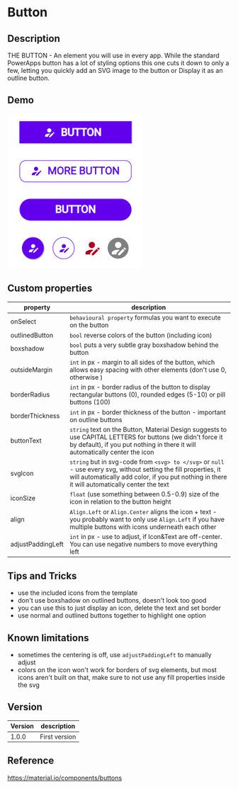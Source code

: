 # Button

## Description

THE BUTTON - An element you will use in every app. While the standard PowerApps button has a lot of styling options this one cuts it down to only a few, letting you quickly add an SVG image to the button or Display it as an outline button.

## Demo
![Button](../assets/cmp_MD_button_examples.png)

## Custom properties

| property | description |
| --- | --- |
| onSelect | `behavioural property` formulas you want to execute on the button |
| outlinedButton | `bool` reverse colors of the button (including icon) |
| boxshadow | `bool` puts a very subtle gray boxshadow behind the button |
| outsideMargin | `int` in px - margin to all sides of the button, which allows easy spacing with other elements (don't use 0, otherwise ) |
| borderRadius | `int` in px - border radius of the button to display rectangular buttons (0), rounded edges (5-10) or pill buttons (100) |
| borderThickness | `int` in px - border thickness of the button - important on outline buttons |
| buttonText | `string` text on the Button, Material Design suggests to use CAPITAL LETTERS for buttons (we didn't force it by default), if you put nothing in there it will automatically center the icon |
| svgIcon | `string` but in svg-code from `<svg> to </svg>` or `null` - use every svg, without setting the fill properties, it will automatically add color, if you put nothing in there it will automatically center the text |
| iconSize | `float` (use something between 0.5-0.9) size of the icon in relation to the button height |
| align | `Align.Left` or `Align.Center` aligns the icon + text - you probably want to only use `Align.Left` if you have multiple buttons with icons underneath each other |
| adjustPaddingLeft | `int` in px - use to adjust, if Icon&Text are off-center. You can use negative numbers to move everything left |

## Tips and Tricks

* use the included icons from the template
* don't use boxshadow on outlined buttons, doesn't look too good
* you can use this to just display an icon, delete the text and set border
* use normal and outlined buttons together to highlight one option

## Known limitations

* sometimes the centering is off, use `adjustPaddingLeft` to manually adjust
* colors on the icon won't work for borders of svg elements, but most icons aren't built on that, make sure to not use any fill properties inside the svg

## Version

| Version | description |
| --- | --- |
| 1.0.0 | First version |

## Reference

https://material.io/components/buttons
